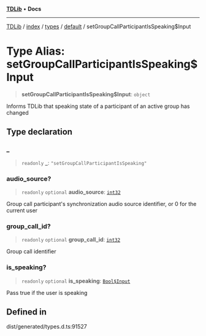 [**TDLib**](../../../../../../README.md) • **Docs**

***

[TDLib](../../../../../../modules.md) / [index](../../../../../README.md) / [types](../../../README.md) / [default](../README.md) / setGroupCallParticipantIsSpeaking$Input

# Type Alias: setGroupCallParticipantIsSpeaking$Input

> **setGroupCallParticipantIsSpeaking$Input**: `object`

Informs TDLib that speaking state of a participant of an active group has changed

## Type declaration

### \_

> `readonly` **\_**: `"setGroupCallParticipantIsSpeaking"`

### audio\_source?

> `readonly` `optional` **audio\_source**: [`int32`](int32-1.md)

Group call participant's synchronization audio source identifier, or 0 for the current user

### group\_call\_id?

> `readonly` `optional` **group\_call\_id**: [`int32`](int32-1.md)

Group call identifier

### is\_speaking?

> `readonly` `optional` **is\_speaking**: [`Bool$Input`](Bool$Input.md)

Pass true if the user is speaking

## Defined in

dist/generated/types.d.ts:91527
